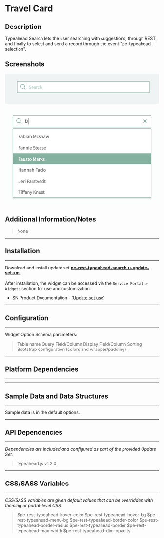 # Travel Card

## Description

Typeahead Search lets the user searching with suggestions, through REST, and finally to select and send a record through the event "pe-typeahead-selection".

## Screenshots
![](../images/pe-rest-typeahead-search-01.png)

![](../images/pe-rest-typeahead-search-02.png)

## Additional Information/Notes
> None
---
## Installation
---
Download and install update set **[pe-rest-typeahead-search.u-update-set.xml](https://github.com/platform-experience/serviceportal-widget-library/blob/master/pe-rest-typeahead-search/pe-rest-typeahead-search.u-update-set.xml)** <br/><br/>
After installation, the widget can be accessed via the `Service Portal > Widgets` section for use and customization.<br/>
* SN Product Documentation - ['Update set use'](https://docs.servicenow.com/bundle/london-application-development/page/build/system-update-sets/concept/update-set-procedures.html)

---
## Configuration
---
Widget Option Schema parameters:
> Table name
> Query Field/Column
> Display Field/Column
> Sorting
> Bootstrap configuration (colors and wrapper/padding)

---
## Platform Dependencies
---

---
## Sample Data and Data Structures
---
Sample data is in the default options.

---
## API Dependencies
---
<i>Dependencies are included and configured as part of the provided Update Set.</i>
> typeahead.js v1.2.0
---
## CSS/SASS Variables
---
_CSS/SASS variables are given default values that can be overridden with theming or portal-level CSS._
> $pe-rest-typeahead-hover-color
> $pe-rest-typeahead-hover-bg
> $pe-rest-typeahead-menu-bg
> $pe-rest-typeahead-border-color
> $pe-rest-typeahead-border-radius
> $pe-rest-typeahead-border
> $pe-rest-typeahead-max-width
> $pe-rest-typeahead-dim-opacity
